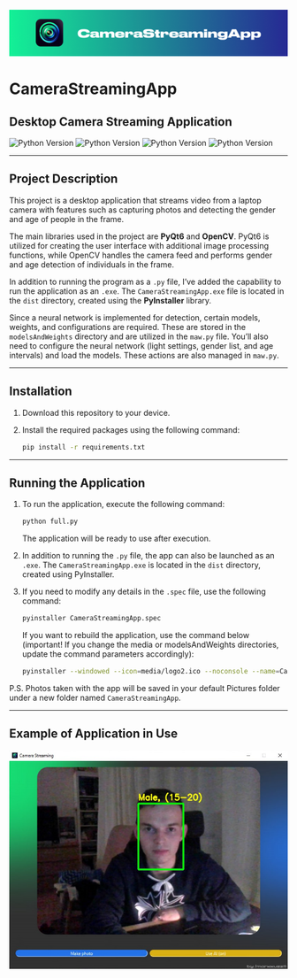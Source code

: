 ![screenshot](deskCameraStreaming/media/csa.png)

# CameraStreamingApp

## Desktop Camera Streaming Application

![Python Version](https://img.shields.io/badge/python-3.10.7-brightgreen)
![Python Version](https://img.shields.io/badge/PyQt6-blue) ![Python Version](https://img.shields.io/badge/OpenCV-yellow) ![Python Version](https://img.shields.io/badge/pyinstaller-orange)

---------------------------

## Project Description

This project is a desktop application that streams video from a laptop camera with features such as capturing photos and detecting the gender and age of people in the frame.

The main libraries used in the project are **PyQt6** and **OpenCV**. PyQt6 is utilized for creating the user interface with additional image processing functions, while OpenCV handles the camera feed and performs gender and age detection of individuals in the frame.

In addition to running the program as a `.py` file, I’ve added the capability to run the application as an `.exe`. The `CameraStreamingApp.exe` file is located in the `dist` directory, created using the **PyInstaller** library.

Since a neural network is implemented for detection, certain models, weights, and configurations are required. These are stored in the `modelsAndWeights` directory and are utilized in the `maw.py` file. You’ll also need to configure the neural network (light settings, gender list, and age intervals) and load the models. These actions are also managed in `maw.py`.

---------------------------

## Installation

1. Download this repository to your device.
2. Install the required packages using the following command:

    ```bash
    pip install -r requirements.txt
    ```

---------------------------

## Running the Application

1. To run the application, execute the following command:

    ```bash
    python full.py
    ```
    The application will be ready to use after execution.

2. In addition to running the `.py` file, the app can also be launched as an `.exe`. The `CameraStreamingApp.exe` is located in the `dist` directory, created using PyInstaller.

3. If you need to modify any details in the `.spec` file, use the following command:

    ```bash
    pyinstaller CameraStreamingApp.spec
    ```
    If you want to rebuild the application, use the command below (important! If you change the media or modelsAndWeights directories, update the command parameters accordingly):
    
    ```bash
    pyinstaller --windowed --icon=media/logo2.ico --noconsole --name=CameraStreamingApp --onefile --add-data="media;media" --add-data="modelsAndWeights;modelsAndWeights" full.py
    ```

P.S. Photos taken with the app will be saved in your default Pictures folder under a new folder named `CameraStreamingApp`.

---------------------------

## Example of Application in Use

![screenshot](deskCameraStreaming/media/example.png)
